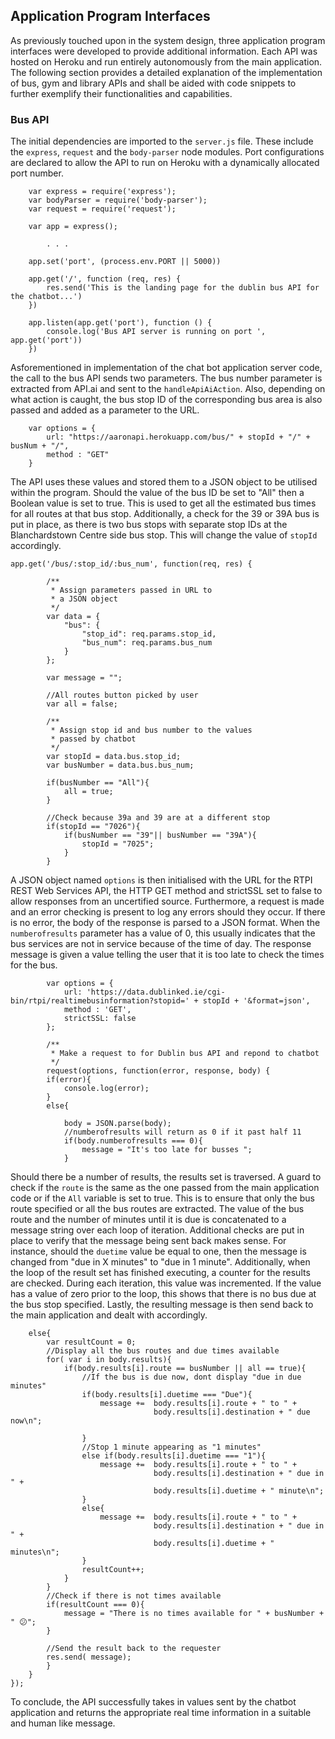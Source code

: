 ## Application Program Interfaces

As previously touched upon in the system design, three application program interfaces were developed to provide additional information.  Each API was hosted on Heroku and run entirely autonomously from the main application. The following section provides a detailed explanation of the implementation of bus, gym and library APIs and shall be aided with code snippets to further exemplify their functionalities and capabilities.

### Bus API

The initial dependencies are imported to the ```server.js``` file. These include the ```express```, ```request``` and the ```body-parser``` node modules. Port configurations are declared to allow the API to run on Heroku with a dynamically allocated port number.

```
    var express = require('express');
    var bodyParser = require('body-parser');
    var request = require('request');

    var app = express();

        . . .

    app.set('port', (process.env.PORT || 5000))

    app.get('/', function (req, res) {
        res.send('This is the landing page for the dublin bus API for the chatbot...')
    })

    app.listen(app.get('port'), function () {
        console.log('Bus API server is running on port ', app.get('port'))
    })
```

Asforementioned in implementation of the chat bot application server code, the call to the bus API sends two parameters. The bus number parameter is extracted from API.ai and sent to the ```handleApiAiAction```. Also, depending on what action is caught, the bus stop ID of the corresponding bus area is also passed and added as a parameter to the URL.
```
	var options = {
		url: "https://aaronapi.herokuapp.com/bus/" + stopId + "/" + busNum + "/", 
		method : "GET"
	}
```
The API uses these values and stored them to a JSON object to be utilised within the program. Should the value of the bus ID be set to "All" then a Boolean value is set to true. This is used to get all the estimated bus times for all routes at that bus stop. Additionally, a check for the 39 or 39A bus is put in place, as there is two bus stops with separate stop IDs at the Blanchardstown Centre side bus stop. This will change the value of ```stopId``` accordingly.

```
app.get('/bus/:stop_id/:bus_num', function(req, res) {

        /**
         * Assign parameters passed in URL to 
         * a JSON object
         */
        var data = {    
            "bus": {
                "stop_id": req.params.stop_id,
                "bus_num": req.params.bus_num
            }
        };

        var message = "";

        //All routes button picked by user
        var all = false;

        /** 
         * Assign stop id and bus number to the values
         * passed by chatbot
         */
        var stopId = data.bus.stop_id;
        var busNumber = data.bus.bus_num;

        if(busNumber == "All"){
            all = true;
        }

        //Check because 39a and 39 are at a different stop
        if(stopId == "7026"){
            if(busNumber == "39"|| busNumber == "39A"){
                stopId = "7025";
            }
        }
```
A JSON object named ```options``` is then initialised with the URL for the RTPI REST Web Services API, the HTTP GET method and strictSSL set to false to allow responses from an uncertified source. Furthermore, a request is made and an error checking is present to log any errors should they occur. If there is no error, the body of the response is parsed to a JSON format. When the ```numberofresults``` parameter has a value of 0, this usually indicates that the bus services are not in service because of the time of day. The response message is given a value telling the user that it is too late to check the times for the bus. 


```
        var options = {
            url: 'https://data.dublinked.ie/cgi-bin/rtpi/realtimebusinformation?stopid=' + stopId + '&format=json',
            method : 'GET',
            strictSSL: false
        }; 

        /**
         * Make a request to for Dublin bus API and repond to chatbot
         */
        request(options, function(error, response, body) {
        if(error){
            console.log(error);
        }
        else{
            
            body = JSON.parse(body);
            //numberofresults will return as 0 if it past half 11
            if(body.numberofresults === 0){
                message = "It's too late for busses ";
            }
```

Should there be a number of results, the results set is traversed.  A guard to check if the ```route``` is the same as the one passed from the main application code or if the ```All``` variable is set to true. This is to ensure that only the bus route specified or all the bus routes are extracted. The value of the bus route and the number of minutes until it is due is concatenated to a message string over each loop of iteration. Additional checks are put in place to verify that the message being sent back makes sense. For instance, should the ```duetime``` value be equal to one, then the message is changed from "due in X minutes" to "due in 1 minute".
Additionally, when the loop of the result set has finished executing, a counter for the results are checked. During each iteration, this value was incremented. If the value has a value of zero prior to the loop, this shows that there is no bus due at the bus stop specified. Lastly, the resulting message is then send back to the main application and dealt with accordingly.

```
    else{
        var resultCount = 0;
        //Display all the bus routes and due times available
        for( var i in body.results){
            if(body.results[i].route == busNumber || all == true){
                //If the bus is due now, dont display "due in due minutes"
                if(body.results[i].duetime === "Due"){
                    message +=  body.results[i].route + " to " +
                                body.results[i].destination + " due now\n";
                    
                }
                //Stop 1 minute appearing as "1 minutes"
                else if(body.results[i].duetime === "1"){
                    message +=  body.results[i].route + " to " + 
                                body.results[i].destination + " due in " + 
                                body.results[i].duetime + " minute\n";
                }
                else{
                    message +=  body.results[i].route + " to " + 
                                body.results[i].destination + " due in " + 
                                body.results[i].duetime + " minutes\n";
                }
                resultCount++;
            }
        }
        //Check if there is not times available
        if(resultCount === 0){
            message = "There is no times available for " + busNumber + " 😕";
        }

        //Send the result back to the requester
        res.send( message);
        }
    }
}); 
```
To conclude, the API successfully takes in values sent by the chatbot application and returns the appropriate real time information in a suitable and human like message.
